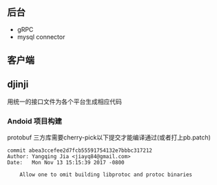 ## 后台

- gRPC
- mysql connector

## 客户端

## djinji

用统一的接口文件为各个平台生成相应代码

### Andoid 项目构建

protobuf 三方库需要cherry-pick以下提交才能编译通过(或者打上pb.patch)

~~~
commit abea3ccefee2d7fcb55591754132e7bbbc317212
Author: Yangqing Jia <jiayq84@gmail.com>
Date:   Mon Nov 13 15:15:39 2017 -0800

    Allow one to omit building libprotoc and protoc binaries
~~~